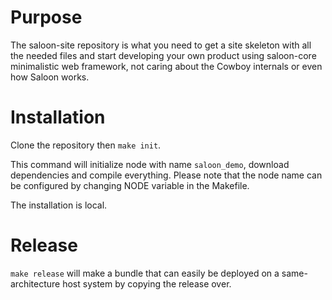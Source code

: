 Purpose
=======

The saloon-site repository is what you need to get a site skeleton with all the
needed files and start developing your own product using saloon-core
minimalistic web framework, not caring about the Cowboy internals or even how
Saloon works.

Installation
============

Clone the repository then ```make init```.

This command will initialize node with name ```saloon_demo```, download
dependencies and compile everything. Please note that the node name can
be configured by changing NODE variable in the Makefile.

The installation is local.

Release
=======

```make release``` will make a bundle that can easily be deployed on a
same-architecture host system by copying the release over.
